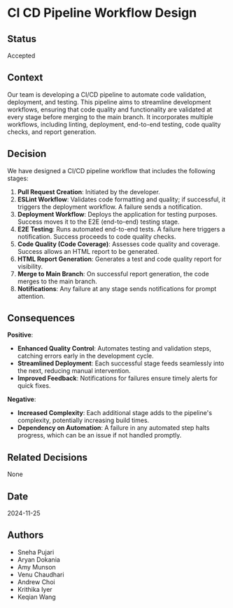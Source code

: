 # CI CD Pipeline Workflow Design

## Status
Accepted

## Context
Our team is developing a CI/CD pipeline to automate code validation, deployment, and testing. This pipeline aims to streamline development workflows, ensuring that code quality and functionality are validated at every stage before merging to the main branch. It incorporates multiple workflows, including linting, deployment, end-to-end testing, code quality checks, and report generation.

## Decision
We have designed a CI/CD pipeline workflow that includes the following stages:

1. **Pull Request Creation**: Initiated by the developer.
2. **ESLint Workflow**: Validates code formatting and quality; if successful, it triggers the deployment workflow. A failure sends a notification.
3. **Deployment Workflow**: Deploys the application for testing purposes. Success moves it to the E2E (end-to-end) testing stage.
4. **E2E Testing**: Runs automated end-to-end tests. A failure here triggers a notification. Success proceeds to code quality checks.
5. **Code Quality (Code Coverage)**: Assesses code quality and coverage. Success allows an HTML report to be generated.
6. **HTML Report Generation**: Generates a test and code quality report for visibility.
7. **Merge to Main Branch**: On successful report generation, the code merges to the main branch.
8. **Notifications**: Any failure at any stage sends notifications for prompt attention.

## Consequences
**Positive**:
- **Enhanced Quality Control**: Automates testing and validation steps, catching errors early in the development cycle.
- **Streamlined Deployment**: Each successful stage feeds seamlessly into the next, reducing manual intervention.
- **Improved Feedback**: Notifications for failures ensure timely alerts for quick fixes.

**Negative**:
- **Increased Complexity**: Each additional stage adds to the pipeline's complexity, potentially increasing build times.
- **Dependency on Automation**: A failure in any automated step halts progress, which can be an issue if not handled promptly.

## Related Decisions
None

## Date
2024-11-25

## Authors
- Sneha Pujari
- Aryan Dokania
- Amy Munson
- Venu Chaudhari
- Andrew Choi
- Krithika Iyer
- Keqian Wang
